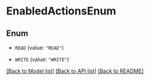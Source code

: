 # EnabledActionsEnum

## Enum


* `READ` (value: `"READ"`)

* `WRITE` (value: `"WRITE"`)


[[Back to Model list]](../README.md#documentation-for-models) [[Back to API list]](../README.md#documentation-for-api-endpoints) [[Back to README]](../README.md)


